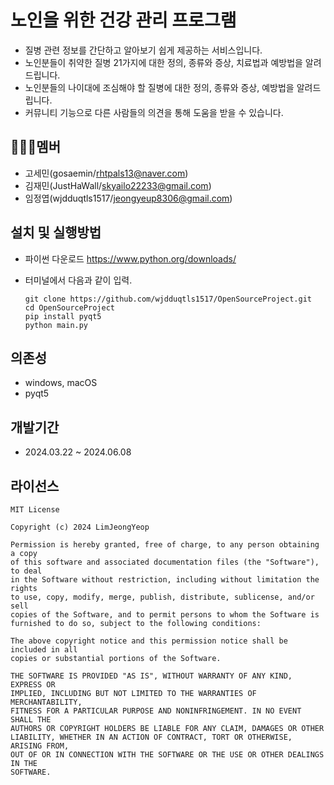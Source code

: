 # 노인을 위한 건강 관리 프로그램
- 질병 관련 정보를 간단하고 알아보기 쉽게 제공하는 서비스입니다.
- 노인분들이 취약한 질병 21가지에 대한 정의, 종류와 증상, 치료법과 예방법을 알려드립니다.
- 노인분들의 나이대에 조심해야 할 질병에 대한 정의, 종류와 증상, 예방법을 알려드립니다.
- 커뮤니티 기능으로 다른 사람들의 의견을 통해 도움을 받을 수 있습니다.


## 🧑‍🤝‍🧑멤버
- 고세민(gosaemin/rhtpals13@naver.com)
- 김재민(JustHaWall/skyailo22233@gmail.com)
- 임정엽(wjdduqtls1517/jeongyeup8306@gmail.com)

## 설치 및 실행방법
- 파이썬 다운로드 <https://www.python.org/downloads/>
- 터미널에서 다음과 같이 입력.
  
      git clone https://github.com/wjdduqtls1517/OpenSourceProject.git
      cd OpenSourceProject
      pip install pyqt5
      python main.py
    
## 의존성
- windows, macOS
- pyqt5

## 개발기간
- 2024.03.22  ~ 2024.06.08

## 라이선스

    MIT License

    Copyright (c) 2024 LimJeongYeop

    Permission is hereby granted, free of charge, to any person obtaining a copy
    of this software and associated documentation files (the "Software"), to deal
    in the Software without restriction, including without limitation the rights
    to use, copy, modify, merge, publish, distribute, sublicense, and/or sell
    copies of the Software, and to permit persons to whom the Software is
    furnished to do so, subject to the following conditions:
    
    The above copyright notice and this permission notice shall be included in all
    copies or substantial portions of the Software.
    
    THE SOFTWARE IS PROVIDED "AS IS", WITHOUT WARRANTY OF ANY KIND, EXPRESS OR
    IMPLIED, INCLUDING BUT NOT LIMITED TO THE WARRANTIES OF MERCHANTABILITY,
    FITNESS FOR A PARTICULAR PURPOSE AND NONINFRINGEMENT. IN NO EVENT SHALL THE
    AUTHORS OR COPYRIGHT HOLDERS BE LIABLE FOR ANY CLAIM, DAMAGES OR OTHER
    LIABILITY, WHETHER IN AN ACTION OF CONTRACT, TORT OR OTHERWISE, ARISING FROM,
    OUT OF OR IN CONNECTION WITH THE SOFTWARE OR THE USE OR OTHER DEALINGS IN THE
    SOFTWARE.
